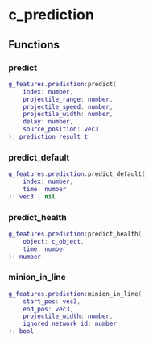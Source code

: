 # c\_prediction

## Functions

### predict

```lua
g_features.prediction:predict( 
    index: number,
    projectile_range: number,
    projectile_speed: number,
    projectile_width: number,
    delay: number,
    source_position: vec3
): prediction_result_t
```

### predict\_default

```lua
g_features.prediction:predict_default( 
    index: number,
    time: number
): vec3 | nil
```

### predict\_health

```lua
g_features.prediction:predict_health( 
    object: c_object,
    time: number
): number
```

### minion\_in\_line

```lua
g_features.prediction:minion_in_line( 
    start_pos: vec3,
    end_pos: vec3,
    projectile_width: number,
    ignored_network_id: number
): bool
```
